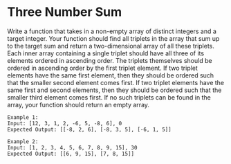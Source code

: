 # Three Number Sum

Write a function that takes in a non-empty array of distinct integers and a target integer. Your function should find all triplets in the array that sum up to the target sum and return a two-dimensional array of all these triplets. Each inner array containing a single triplet should have all three of its elements ordered in
ascending order. The triplets themselves should be ordered in ascending order by the first triplet element. If two triplet elements have the same first element, then they should be ordered such that the smaller second element comes first. If two triplet elements have the same first and second elements, then they should be
ordered such that the smaller third element comes first. If no such triplets can be found in the array, your function should return an empty array.

    Example 1:
    Input: [12, 3, 1, 2, -6, 5, -8, 6], 0   
    Expected Output: [[-8, 2, 6], [-8, 3, 5], [-6, 1, 5]]

    Example 2:
    Input: [1, 2, 3, 4, 5, 6, 7, 8, 9, 15], 30  
    Expected Output: [[6, 9, 15], [7, 8, 15]]

